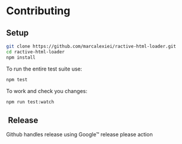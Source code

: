 # Contributing

## Setup

```bash
git clone https://github.com/marcalexiei/ractive-html-loader.git
cd ractive-html-loader
npm install
```

To run the entire test suite use:

```bash
npm test
```

To work and check you changes:

```bash
npm run test:watch
```

##  Release

Github handles release using Google™ release please action
